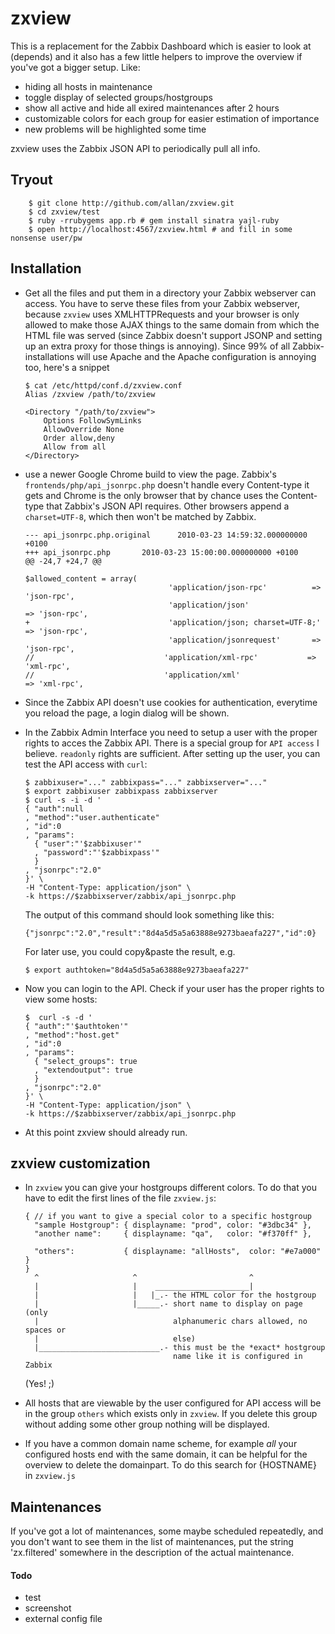 zxview
======

This is a replacement for the Zabbix Dashboard which is easier to look at (depends) and it also has a few little helpers to improve the overview if you've got a bigger setup.  Like:

  * hiding all hosts in maintenance
  * toggle display of selected groups/hostgroups
  * show all active and hide all exired maintenances after 2 hours
  * customizable colors for each group for easier estimation of importance
  * new problems will be highlighted some time

zxview uses the Zabbix JSON API to periodically pull all info.

## Tryout

        $ git clone http://github.com/allan/zxview.git
        $ cd zxview/test
        $ ruby -rrubygems app.rb # gem install sinatra yajl-ruby
        $ open http://localhost:4567/zxview.html # and fill in some nonsense user/pw

## Installation

  * Get all the files and put them in a directory your Zabbix webserver
    can access.  You have to serve these files from your Zabbix webserver,
    because `zxview` uses XMLHTTPRequests and your browser is only allowed
    to make those AJAX things to the same domain from which the HTML file was
    served (since Zabbix doesn't support JSONP and setting up an extra proxy
    for those things is annoying).  Since 99% of all Zabbix-installations will
    use Apache and the Apache configuration is annoying too, here's a snippet

        $ cat /etc/httpd/conf.d/zxview.conf
        Alias /zxview /path/to/zxview
        
        <Directory "/path/to/zxview">
            Options FollowSymLinks
            AllowOverride None
            Order allow,deny
            Allow from all
        </Directory>

  * use a newer Google Chrome build to view the page.  Zabbix's
    `frontends/php/api_jsonrpc.php` doesn't handle every Content-type it gets
    and Chrome is the only browser that by chance uses the Content-type that
    Zabbix's JSON API requires.  Other browsers append a `charset=UTF-8`,
    which then won't be matched by Zabbix.

        --- api_jsonrpc.php.original      2010-03-23 14:59:32.000000000 +0100
        +++ api_jsonrpc.php       2010-03-23 15:00:00.000000000 +0100
        @@ -24,7 +24,7 @@
      
        $allowed_content = array(
                                        'application/json-rpc'          => 'json-rpc',
                                        'application/json'                      => 'json-rpc',
        +                               'application/json; charset=UTF-8;'      => 'json-rpc',
                                        'application/jsonrequest'       => 'json-rpc',
        //                             'application/xml-rpc'           => 'xml-rpc',
        //                             'application/xml'                       => 'xml-rpc',

  * Since the Zabbix API doesn't use cookies for authentication, everytime
    you reload the page, a login dialog will be shown.

  * In the Zabbix Admin Interface you need to setup a user with the proper
    rights to acces the Zabbix API.  There is a special group for `API access`
    I believe.  `readonly` rights are sufficient.  After setting up the user,
    you can test the API access with `curl`:

        $ zabbixuser="..." zabbixpass="..." zabbixserver="..."
        $ export zabbixuser zabbixpass zabbixserver
        $ curl -s -i -d '
        { "auth":null
        , "method":"user.authenticate"
        , "id":0
        , "params":
          { "user":"'$zabbixuser'"
          , "password":"'$zabbixpass'"
          }
        , "jsonrpc":"2.0"
        }' \
        -H "Content-Type: application/json" \
        -k https://$zabbixserver/zabbix/api_jsonrpc.php

    The output of this command should look something like this:

        {"jsonrpc":"2.0","result":"8d4a5d5a5a63888e9273baeafa227","id":0}

    For later use, you could copy&paste the result, e.g.

        $ export authtoken="8d4a5d5a5a63888e9273baeafa227"

  * Now you can login to the API.  Check if your user has the proper rights to 
    view some hosts:

        $  curl -s -d '
        { "auth":"'$authtoken'"
        , "method":"host.get"
        , "id":0
        , "params":
          { "select_groups": true
          , "extendoutput": true
          }
        , "jsonrpc":"2.0"
        }' \
        -H "Content-Type: application/json" \
        -k https://$zabbixserver/zabbix/api_jsonrpc.php

  * At this point zxview should already run.

## zxview customization

  * In `zxview` you can give your hostgroups different colors.  To do that
    you have to edit the first lines of the file `zxview.js`:

        { // if you want to give a special color to a specific hostgroup          
          "sample Hostgroup": { displayname: "prod", color: "#3dbc34" },
          "another name":     { displayname: "qa",   color: "#f370ff" },

          "others":           { displayname: "allHosts",  color: "#e7a000" } 
        }
          ^                     ^                         ^
          |                     |    _____________________|
          |                     |   |_.- the HTML color for the hostgroup                  
          |                     |_____.- short name to display on page (only
          |                              alphanumeric chars allowed, no spaces or
          |                              else)                    
          |___________________________.- this must be the *exact* hostgroup
                                         name like it is configured in Zabbix
    (Yes! ;) 

  * All hosts that are viewable by the user configured for API access 
    will be in the group `others` which exists only in `zxview`.  If
    you delete this group without adding some other group nothing will
    be displayed.

  * If you have a common domain name scheme, for example _all_ your
    configured hosts end with the same domain, it can be helpful for the
    overview to delete the domainpart.  To do this search for {HOSTNAME} in
    `zxview.js`

## Maintenances

If you've got a lot of maintenances, some maybe scheduled repeatedly,
and you don't want to see them in the list of maintenances, put the string
'zx.filtered' somewhere in the description of the actual maintenance.


#### Todo

  * test
  * screenshot
  * external config file

